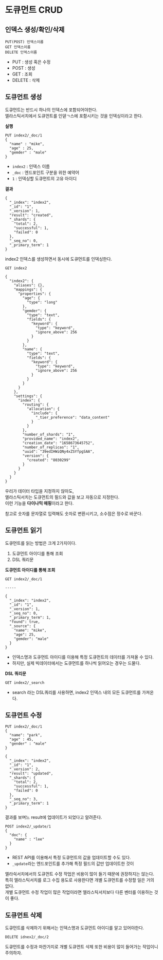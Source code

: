 # 도큐먼트 CRUD
## 인덱스 생성/확인/삭제

```
PUT(POST) 인덱스이름
GET 인덱스이름
DELETE 인덱스이름
```

* PUT : 생성 혹은 수정
* POST : 생성
* GET : 조회
* DELETE : 삭제

## 도큐먼트 생성

도큐먼트는 반드시 하나의 인덱스에 포함되어야한다.    
엘라스틱서치에서 도큐먼트를 인덷ㄱ스에 포함시키는 것을 인덱싱이라고 한다.  

**실행**
```
PUT index2/_doc/1
{
  "name" : "mike",
  "age" : 25,
  "gemder" : "male"
}
```  
* `index2` : 인덱스 이름
* `_doc` : 엔드포인트 구분을 위한 예약어
* `1` : 인덱싱할 도큐먼트의 고유 아이디    
  
**결과**
```
{
  "_index": "index2",
  "_id": "1",
  "_version": 1,
  "result": "created",
  "_shards": {
    "total": 2,
    "successful": 1,
    "failed": 0
  },
  "_seq_no": 0,
  "_primary_term": 1
}
```

index2 인덱스를 생성하면서 동시에 도큐먼트를 인덱싱한다.   

```
GET index2
```
```
{
  "index2": {
    "aliases": {},
    "mappings": {
      "properties": {
        "age": {
          "type": "long"
        },
        "gemder": {
          "type": "text",
          "fields": {
            "keyword": {
              "type": "keyword",
              "ignore_above": 256
            }
          }
        },
        "name": {
          "type": "text",
          "fields": {
            "keyword": {
              "type": "keyword",
              "ignore_above": 256
            }
          }
        }
      }
    },
    "settings": {
      "index": {
        "routing": {
          "allocation": {
            "include": {
              "_tier_preference": "data_content"
            }
          }
        },
        "number_of_shards": "1",
        "provided_name": "index2",
        "creation_date": "1658673645752",
        "number_of_replicas": "1",
        "uuid": "39edIHWiQNy4xZSYfpgSAA",
        "version": {
          "created": "8030299"
        }
      }
    }
  }
}
```
우리가 데이터 타입을 지정하지 않아도,   
엘라스틱서치는 도큐먼트의 필드와 값을 보고 자동으로 지정한다.   
이런 기능을 **다이나믹 매핑**이라고 한다. 

참고로 숫자를 문자열로 입력해도 숫자로 변환시키고, 소수점은 정수로 바꾼다.   

## 도큐먼트 읽기 

도큐먼트를 읽는 방법은 크게 2가지이다.  

1. 도큐먼트 아이디를 통해 조회
2. DSL 쿼리문 

**도큐먼트 아이디를 통해 조회**   
```
GET index2/_doc/1

-----

{
  "_index": "index2",
  "_id": "1",
  "_version": 1,
  "_seq_no": 0,
  "_primary_term": 1,
  "found": true,
  "_source": {
    "name": "mike",
    "age": 25,
    "gemder": "male"
  }
}
```
* 인덱스명과 도큐먼트 아이디를 이용해 특정 도큐먼트의 데이터를 가져올 수 있다.   
* 하지만, 실제 빅데이터에서는 도큐먼트를 하나씩 읽어오는 경우는 드물다.  

**DSL 쿼리문**
```
GET index2/_search
```
* search 라는 DSL쿼리를 사용하면, index2 인덱스 내의 모든 도큐먼트를 가져온다. 

## 도큐먼트 수정 

```
PUT index2/_doc/1
{
  "name": "park",
  "age" : 45,
  "gender" : "male"
}
```
```
{
  "_index": "index2",
  "_id": "1",
  "_version": 2,
  "result": "updated",
  "_shards": {
    "total": 2,
    "successful": 1,
    "failed": 0
  },
  "_seq_no": 3,
  "_primary_term": 1
}
```
결과를 보며느 result에 업데이트가 되었다고 알려준다.   

```
POST index2/_update/1
{
  "doc": {
    "name" : "lee"
  }
}
```
* REST API를 이용해서 특정 도큐먼트의 값을 업데이트할 수도 있다.   
* `_update`라는 엔드포인트를 추가해 특정 필드의 값만 업데이트한 것이  
 
엘라싁서치에서의 도큐먼트 수정 작업은 비용이 많이 들기 때문에 권장하지는 않는다.      
특히 엘라스틱서치를 로그 수집 용도로 사용한다면 개별 도큐먼트를 수정할 일은 거의 없다.  
개별 도큐먼트 수정 작업이 많은 작업이라면 엘라스틱서치보다 다른 벤터를 이용하는 것이 좋다.  

## 도큐먼트 삭제 

도큐먼트를 삭제하기 위해서는 인덱스명과 도큐먼트 아이디를 알고 있어야한다.   


```
DELETE idnex2/_doc/2
```  

도큐먼트를 수정과 마찬가지로 개별 도큐먼트 삭제 또한 비용이 많이 들어가는 작업이니 주의하자.  
